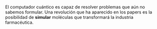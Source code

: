 
El computador cuántico es capaz de resolver problemas que aún no sabemos formular.
Una revolución que ha aparecido en los papers es la posibilidad de **simular** moléculas que transformará la industria farmacéutica.

